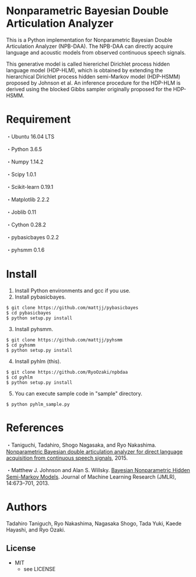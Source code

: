 # Nonparametric Bayesian Double Articulation Analyzer

This is a Python implementation for Nonparametric Bayesian Double Articulation Analyzer (NPB-DAA). The NPB-DAA can directly acquire language and acoustic models from observed continuous speech signals.

This generative model is called hiererichel Dirichlet process hidden language model (HDP-HLM), which is obtained by extending the hierarchical Dirichlet process hidden semi-Markov model (HDP-HSMM) proposed by Johnson et al. An inference procedure for the HDP-HLM is derived using the blocked Gibbs sampler originally proposed for the HDP-HSMM.

# Requirement

・Ubuntu 16.04 LTS

・Python 3.6.5

・Numpy 1.14.2

・Scipy 1.0.1

・Scikit-learn 0.19.1 

・Matplotlib 2.2.2

・Joblib 0.11

・Cython 0.28.2

・pybasicbayes 0.2.2

・pyhsmm 0.1.6

# Install
1. Install Python environments and gcc if you use.
2. Install pybasicbayes.
```
$ git clone https://github.com/mattjj/pybasicbayes
$ cd pybasicbayes
$ python setup.py install
```
3. Install pyhsmm.
```
$ git clone https://github.com/mattjj/pyhsmm
$ cd pyhsmm
$ python setup.py install
```
4. Install pyhlm (this).
```
$ git clone https://github.com/RyoOzaki/npbdaa
$ cd pyhlm
$ python setup.py install
```
5. You can execute sample code in "sample" directory.
```
$ python pyhlm_sample.py
```

# References
・Taniguchi, Tadahiro, Shogo Nagasaka, and Ryo Nakashima. [Nonparametric Bayesian double articulation analyzer for direct language acquisition from continuous speech signals](http://ieeexplore.ieee.org/document/7456220/?arnumber=7456220), 2015.

・Matthew J. Johnson and Alan S. Willsky. [Bayesian Nonparametric Hidden Semi-Markov Models](http://www.jmlr.org/papers/volume14/johnson13a/johnson13a.pdf). Journal of Machine Learning Research (JMLR), 14:673–701, 2013.

# Authors
Tadahiro Taniguch, Ryo Nakashima, Nagasaka Shogo, Tada Yuki, Kaede Hayashi, and Ryo Ozaki.

## License
* MIT
    * see LICENSE
